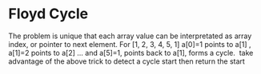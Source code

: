 # Floyd Cycle
The problem is unique that each array value can be interpretated as array index, or pointer to next element.
For [1, 2, 3, 4, 5, 1] a[0]=1 points to a[1] , a[1]=2 points to a[2] ... and a[5]=1, points back to a[1], forms a cycle.
​
take advantage of the above trick to detect a cycle start then return the start